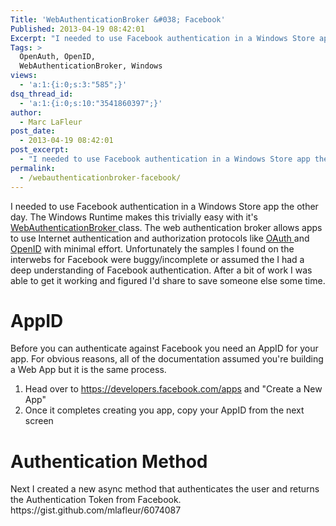 ```yaml
---
Title: 'WebAuthenticationBroker &#038; Facebook'
Published: 2013-04-19 08:42:01
Excerpt: "I needed to use Facebook authentication in a Windows Store app the other day. The Windows Runtime makes this trivially easy with it's WebAuthenticationBroker class. The web authentication broker allows apps to use Internet authentication and authorization protocols like OAuth and OpenID with minimal effort."
Tags: >
  OpenAuth, OpenID,
  WebAuthenticationBroker, Windows
views:
  - 'a:1:{i:0;s:3:"585";}'
dsq_thread_id:
  - 'a:1:{i:0;s:10:"3541860397";}'
author:
  - Marc LaFleur
post_date:
  - 2013-04-19 08:42:01
post_excerpt:
  - "I needed to use Facebook authentication in a Windows Store app the other day. The Windows Runtime makes this trivially easy with it's WebAuthenticationBroker class. The web authentication broker allows apps to use Internet authentication and authorization protocols like OAuth and OpenID with minimal effort."
permalink:
  - /webauthenticationbroker-facebook/
---
```

I needed to use Facebook authentication in a Windows Store app the other day. The Windows Runtime makes this trivially easy with it's <a href="http://msdn.microsoft.com/en-us/library/windows/apps/br227044.aspx" target="_blank">WebAuthenticationBroker </a>class. The web authentication broker allows apps to use Internet authentication and authorization protocols like <a href="http://oauth.net/2/" target="_blank">OAuth </a>and <a href="http://openid.net/" target="_blank">OpenID</a> with minimal effort. Unfortunately the samples I found on the interwebs for Facebook were buggy/incomplete or assumed the I had a deep understanding of Facebook authentication. After a bit of work I was able to get it working and figured I'd share to save someone else some time. <span style="font-size: 12pt;">
</span>
<h1>AppID</h1>
Before you can authenticate against Facebook you need an AppID for your app. For obvious reasons, all of the documentation assumed you're building a Web App but it is the same process.
<ol>
	<li>Head over to <a href="https://developers.facebook.com/apps">https://developers.facebook.com/apps</a> and "Create a New App"
<img alt="" src="http://massivescale.azurewebsites.net/wp-content/uploads/2013/04/041913_1331_WebAuthenti1.png" /></li>
	<li>Once it completes creating you app, copy your AppID from the next screen
<img alt="" src="http://massivescale.azurewebsites.net/wp-content/uploads/2013/04/041913_1331_WebAuthenti2.png" /></li>
</ol>
<h1>Authentication Method</h1>
Next I created a new async method that authenticates the user and returns the Authentication Token from Facebook.
https://gist.github.com/mlafleur/6074087